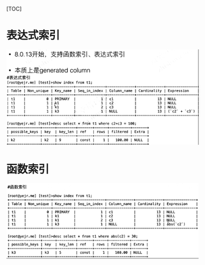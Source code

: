 [TOC] 

# 表达式索引

![ ](.pics/clip_image004-1598923768993.png)

 

 

# 函数索引

![ ](.pics/image-20200901092957537.png)
